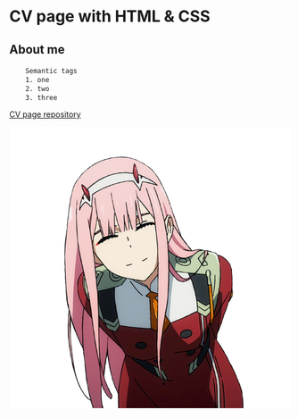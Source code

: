 # CV page with HTML & CSS

## About me

```
    Semantic tags
    1. one
    2. two
    3. three
```

[CV page repository](https://github.com/ptrdktl/CV_page)

![image](assets/avatar.png)